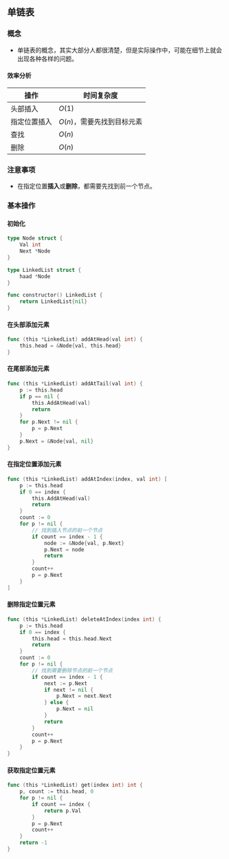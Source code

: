 ## 单链表

### 概念
* 单链表的概念，其实大部分人都很清楚，但是实际操作中，可能在细节上就会出现各种各样的问题。

#### 效率分析
|操作|时间复杂度|
|---|---|
|头部插入|$O(1)$|
|指定位置插入|$O(n)$，需要先找到目标元素|
|查找|$O(n)$|
|删除|$O(n)$|

### 注意事项
* 在指定位置**插入**或**删除**，都需要先找到前一个节点。 

### 基本操作

#### 初始化
```go
type Node struct {
    Val int
    Next *Node
} 

type LinkedList struct {
    haad *Node
}

func constructor() LinkedList {
    return LinkedList{nil}
}
```
#### 在头部添加元素
```go
func (this *LinkedList) addAtHead(val int) {
    this.head = &Node{val, this.head}
}
```
#### 在尾部添加元素
```go
func (this *LinkedList) addAtTail(val int) {
    p := this.head
    if p == nil {
        this.AddAtHead(val)
        return
    }
    for p.Next != nil {
        p = p.Next
    }
    p.Next = &Node{val, nil}
}
```

#### 在指定位置添加元素
```go
func (this *LinkedList) addAtIndex(index, val int) [
    p := this.head
    if 0 == index {
        this.AddAtHead(val)
        return
    }
    count := 0
    for p != nil {
        // 找到插入节点的前一个节点
        if count == index - 1 {
            node := &Node{val, p.Next}
            p.Next = node
            return
        }
        count++
        p = p.Next
    }
]
```

#### 删除指定位置元素
```go
func (this *LinkedList) deleteAtIndex(index int) {
    p := this.head
    if 0 == index {
        this.head = this.head.Next
        return
    }
    count := 0
    for p != nil {
        // 找到需要删除节点的前一个节点
        if count == index - 1 {
            next := p.Next
            if next != nil {
                p.Next = next.Next
            } else {
                p.Next = nil
            }
            return
        }
        count++
        p = p.Next
    }
}
```

#### 获取指定位置元素
```go
func (this *LinkedList) get(index int) int {
    p, count := this.head, 0
    for p != nil {
        if count == index {
            return p.Val
        }
        p = p.Next
        count++
    }
    return -1
}
```
